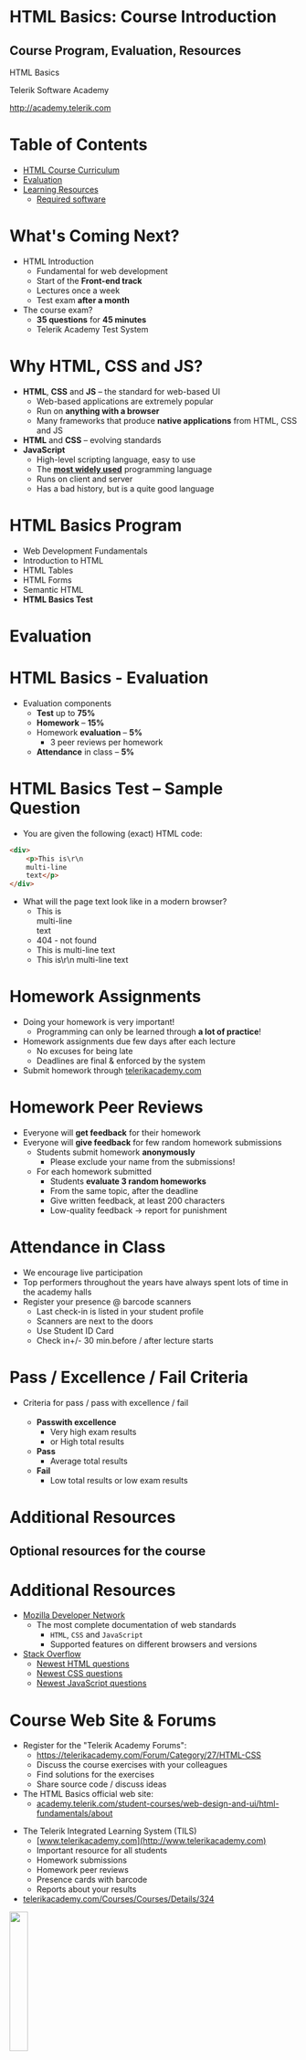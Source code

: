 <!-- section start -->
<!-- attr: { id:'', class:'slide-title', showInPresentation:'True', hasScriptWrapper:'True', style:'font-size: 42px' } -->
# HTML Basics: Course Introduction
## Course Program, Evaluation, Resources

<div class="signature">
    <p class="signature-course">HTML Basics</p>
    <p class="signature-initiative">Telerik Software Academy</p>
    <a href="http://academy.telerik.com" class="signature-link">http://academy.telerik.com</a>
</div>

<!-- <img class="slide-image" showInPresentation="true" src="imgs/pic00.png" style="top:60%; left:55%; width:45%; z-index:-1; border-radius: 15px" /> -->
<!-- <img class="slide-image" showInPresentation="true" src="imgs/pic02.png" style="top:40%; left:7.49%; width:19.88%; z-index:-1" /> -->


<!-- section start -->
<!-- attr: { id:'', class:'', showInPresentation:'True', hasScriptWrapper:'True', style:'font-size: 42px' } -->
# Table of Contents
- [HTML Course Curriculum](#/curriculum)
- [Evaluation](#/evaluation)
- [Learning Resources](#/resources)
  - [Required software](#/software)

<!-- <img class="slide-image" showInPresentation="true" src="imgs/pic03.png" style="top:25%; left:61.28%; width:37.01%; z-index:-1; border-radius: 15px; border: 3px solid yellowgreen;" /> -->
<!-- <img class="slide-image" showInPresentation="true" src="imgs/pic04.png" style="top:65%; left:9.36%; width:36.03%; z-index:-1; border-radius: 20px 0px 20px 0" /> -->


<!-- section start -->
<!-- attr: { id:'curriculum', class:'slide-section', showInPresentation:'True', hasScriptWrapper:'True', style:'font-size: 42px' } -->
<!-- # <a id="curriculum"></a>HTML Course Curriculum
<img class="slide-image" src="imgs/pic05.png" style="top:50%; left:30%; width:40%; z-index:-1; border-radius: 15px" /> -->


<!-- attr: { id:'', class:'', showInPresentation:'True', hasScriptWrapper:'True', style:'font-size: 42px' } -->
# What's Coming Next?
- HTML Introduction
  - Fundamental for web development
  - Start of the **Front-end track**
  - Lectures once a week
  - Test exam **after a month**
- The course exam?
  - **35 questions** for **45 minutes**
  - Telerik Academy Test System

<!-- <img class="slide-image" showInPresentation="true" src="imgs/pic06.png" style="top:27.33%; left:74.85%; width:27.33%; z-index:-1" /> -->


<!-- attr: { id:'', class:'', showInPresentation:'True', hasScriptWrapper:'False', style:'font-size: 42px' } -->
# Why HTML, CSS and JS?
- **HTML**, **CSS** and **JS** – the standard for web-based UI
  - Web-based applications are extremely popular
  - Run on **anything with a browser**
  - Many frameworks that produce **native applications** from HTML, CSS and JS
- **HTML** and **CSS** – evolving standards
- **JavaScript**
  - High-level scripting language, easy to use
  - The [**most widely used**](http://stackoverflow.com/research/developer-survey-2015) programming language
  - Runs on client and server
  - Has a bad history, but is a quite good language


<!-- attr: { id:'', class:'', showInPresentation:'True', hasScriptWrapper:'True', style:'font-size: 42px' } -->
# HTML Basics Program
- Web Development Fundamentals
- Introduction to HTML
- HTML Tables
- HTML Forms
- Semantic HTML
- **HTML Basics Test**

<!-- <img class="slide-image" showInPresentation="true" src="imgs/pic07.png" style="top:20.96%; left:72.22%; width:29.31%; z-index:-1" /> -->
<!-- <img class="slide-image" showInPresentation="true" src="imgs/pic08.png" style="top:51.46%; left:62.41%; width:30.56%; z-index:-1" /> -->
<!-- <img class="slide-image" showInPresentation="true" src="imgs/pic09.png" style="top:44.48%; left:76.67%; width:28.54%; z-index:-1" /> -->
<!-- <img class="slide-image" showInPresentation="true" src="imgs/pic10.png" style="top:60.43%; left:47.39%; width:19.39%; z-index:-1" /> -->
<!-- <img class="slide-image" showInPresentation="true" src="imgs/pic11.png" style="top:38.54%; left:54.95%; width:15.87%; z-index:-1" /> -->


<!-- section start -->
<!-- attr: { id:'evaluation', class:'slide-section', showInPresentation:'True', hasScriptWrapper:'True', style:'font-size: 42px' } -->
# <a id="evaluation"></a>Evaluation

<!-- <img class="slide-image" showInPresentation="true" src="imgs/pic20.png" style="top:55%; left:5%; width:20%; z-index:-1" /> -->
<!-- <img class="slide-image" showInPresentation="true" src="imgs/pic21.png" style="top:10%; left:80%; width:20%; z-index:-1; border-radius: 15px" /> -->
<!-- <img class="slide-image" showInPresentation="true" src="imgs/pic22.png" style="top:55%; left:55%; width:35%; z-index:-1; border-radius: 15px" /> -->


<!-- attr: { id:'', class:'', showInPresentation:'True', hasScriptWrapper:'True', style:'font-size: 42px' } -->
# HTML Basics - Evaluation
- Evaluation components
  - **Test** up to **75%**
  - **Homework** – **15%**
  - Homework **evaluation** – **5%**
    - 3 peer reviews per homework
  - **Attendance** in class – **5%**

<!-- <img class="slide-image" showInPresentation="true" src="imgs/pic25.png" style="top:14.99%; left:78.60%; width:26.41%; z-index:-1" /> -->


<!-- attr: { id:'', class:'', showInPresentation:'True', hasScriptWrapper:'False', style:'font-size: 40px' } -->
# HTML Basics Test – Sample Question
- You are given the following (exact) HTML code:

```html
<div>
	<p>This is\r\n
	multi-line
	text</p>
</div>
```

- What will the page text look like in a modern browser?
  <ul>
    <li>This is <br /> multi-line <br /> text
    <li>404 - not found</li>
    <li>This is multi-line text</li>
    <li class="fragment highlight-green">This is\r\n multi-line text</li>
  </ul>

<!-- attr: { id:'', class:'', showInPresentation:'True', hasScriptWrapper:'False', style:'font-size: 42px' } -->
# Homework Assignments
- Doing your homework is very important!
  - Programming can only be learned through **a lot of practice**!
- Homework assignments due few days after each lecture
  - No excuses for being late
  - Deadlines are final & enforced by the system</u>
- Submit homework through [telerikacademy.com](https://telerikacademy.com)

<!-- attr: { id:'', class:'', showInPresentation:'True', hasScriptWrapper:'False', style:'font-size: 42px' } -->
# Homework Peer Reviews
- Everyone will **get feedback** for their homework
- Everyone will **give feedback** for few random homework submissions
  - Students submit homework **anonymously**
    - Please exclude your name from the submissions!
  - For each homework submitted
    - Students **evaluate 3 random homeworks**
    - From the same topic, after the deadline
    - Give written feedback, at least 200 characters
    - Low-quality feedback &rarr; report for punishment


<!-- attr: { id:'', class:'', showInPresentation:'True', hasScriptWrapper:'True', style:'font-size: 40px' } -->
# Attendance in Class
  - We encourage live participation
  - Top performers throughout the years have always spent lots of time in the academy halls
- Register your presence @ barcode scanners
  - Last check-in is listed in your student profile
  - Scanners are next to the doors
  - Use Student ID Card
  - Check in+/- 30 min.before / after lecture starts

<!-- <img class="slide-image" showInPresentation="true" src="imgs/pic26.png" style="top:70%; left:40%; width:55%; z-index:-1" /> -->


<!-- attr: { id:'', class:'', showInPresentation:'True', hasScriptWrapper:'True', style:'font-size: 42px' } -->
# Pass / Excellence / Fail Criteria
  - Criteria for pass / pass with excellence / fail
  <br/><br/>
    - **Passwith excellence**
      - Very high exam results
      - or High total results
    - **Pass**
      - Average total results
    - **Fail**
      - Low total results or low exam results

<!-- <img class="slide-image" showInPresentation="true" src="imgs/pic27.png" style="top:43%; left:59%; width:10%; z-index:-1" /> -->
<!-- <img class="slide-image" showInPresentation="true" src="imgs/pic28.png" style="top:20%; left:45%; width:19%; z-index:-1" /> -->
<!-- <img class="slide-image" showInPresentation="true" src="imgs/pic29.png" style="top:58%; left:70%; width:13%; z-index:-1" /> -->


<!-- section start -->
<!-- attr: { id:'resources', class:'slide-section', showInPresentation:'True', hasScriptWrapper:'True', style:'font-size: 42px' } -->
# <a id="resources"></a>Additional Resources
## Optional resources for the course

<!-- <img class="slide-image" showInPresentation="true" src="imgs/pic30.png" style="top:55%; left:7.49%; width:45.33%; z-index:-1; border-radius: 15px; transform: rotate(-5deg)" /> -->
<!-- <img class="slide-image" showInPresentation="true" src="imgs/pic31.png" style="top:55%; left:83.62%; width:19.94%; z-index:-1; border-radius: 15px; transform: rotate(7deg)" /> -->
<!-- <img class="slide-image" showInPresentation="true" src="imgs/pic32.png" style="top:3%; left:33.06%; width:19.61%; z-index:-1" /> -->
<!-- <img class="slide-image" showInPresentation="true" src="imgs/pic33.png" style="top:3%; left:58.09%; width:16.09%; z-index:-1" /> -->
<!-- <img class="slide-image" showInPresentation="true" src="imgs/pic34.png" style="top:3%; left:75.48%; width:14.10%; z-index:-1" /> -->
<!-- <img class="slide-image" showInPresentation="true" src="imgs/pic35.png" style="top:3%; left:94.27%; width:12.78%; z-index:-1" /> -->
<!-- <img class="slide-image" showInPresentation="true" src="imgs/pic36.png" style="top:55%; left:58.90%; width:20.06%; z-index:-1" /> -->
<!-- <img class="slide-image" showInPresentation="true" src="imgs/pic37.png" style="top:3%; left:9.79%; width:19.86%; z-index:-1" /> -->


<!-- attr: { id:'', class:'', showInPresentation:'True', hasScriptWrapper:'True', style:'font-size: 38px' } -->
# Additional Resources

- [Mozilla Developer Network](https://developer.mozilla.org/en-US/)
  - The most complete documentation of web standards
    - `HTML`, `CSS` and `JavaScript`
    - Supported features on different browsers and versions
- [Stack Overflow](http://stackoverflow.com/)
  - [Newest HTML questions](http://stackoverflow.com/questions/tagged/html)
  - [Newest CSS questions](http://stackoverflow.com/questions/tagged/css)
  - [Newest JavaScript questions](http://stackoverflow.com/questions/tagged/javascript)

<!-- attr: { id:'', class:'', showInPresentation:'True', hasScriptWrapper:'False', style:'font-size: 42px' } -->
# Course Web Site & Forums
- Register for the "Telerik Academy Forums":
  - https://telerikacademy.com/Forum/Category/27/HTML-CSS
  - Discuss the course exercises with your colleagues
  - Find solutions for the exercises
  - Share source code / discuss ideas
- The HTML Basics official web site:
    - [academy.telerik.com/student-courses/web-design-and-ui/html-fundamentals/about](http://academy.telerik.com/student-courses/web-design-and-ui/html-fundamentals/about )


<!-- attr: { id:'', class:'', showInPresentation:'True', hasScriptWrapper:'True', style:'font-size: 42px' } -->
<!-- # Telerik Integrated Learning System (TILS) -->
- The Telerik Integrated Learning System (TILS)
  - [www.telerikacademy.com](http://www.telerikacademy.com)
  - Important resource for all students
  - Homework submissions
  - Homework peer reviews
  - Presence cards with barcode
  - Reports about your results
- [telerikacademy.com/Courses/Courses/Details/324](https://telerikacademy.com/Courses/Courses/Details/324)
<img class="slide-image" showInPresentation="true" src="imgs/pic42.png" style="top:37.91%; left:70.03%; width:25%; z-index:-1" />


<!-- attr: { id:'software', class:'', showInPresentation:'True', hasScriptWrapper:'False', style:'font-size: 42px' } -->
# <a id="software"></a>Required Software
- Software needed for this course:
  - [Atom](https://atom.io/)
  - [Sublime Text 2/3](http://www.sublimetext.com/2)
  - [Notepad++](https://notepad-plus-plus.org/)
  - [VS Code](https://www.visualstudio.com/en-us/products/code-vs.aspx)
  - [Jetbrains WebStorm](https://www.jetbrains.com/webstorm/)
  - [Aptana Studio](http://www.aptana.com/)
  - Microsoft [Visual Studio 2013 or 2015](https://www.visualstudio.com/)
    - Visual Studio Community (free version of VS)
  - Any text editor that is convenient with you


<!-- section start  -->

<!-- attr: { id:'', class:'', showInPresentation:'True', hasScriptWrapper:'False', style:'font-size: 42px' } -->
# HTML Basics:<br /> Course Introduction

<!-- <img class="slide-image" showInPresentation="true" src="https://raw.githubusercontent.com/TelerikAcademy/Common/master/revealjs-theme/css/imgs/questions-blue.png" style="width:70%; top:25%; left:15%; border-radius: 20px"; /> -->

<!-- attr: { id:'', class:'', showInPresentation:'True', hasScriptWrapper:'True', style:'' } -->
# Free Trainings @ Telerik Academy
- Web front-end track
    - [html.telerik.com](http://academy.telerik.com/student-courses/web-design-and-ui/about)
  - Telerik Software Academy
    - [academy.telerik.com](academy.telerik.com)
  - Telerik Academy @ Facebook
    - [facebook.com/TelerikAcademy](facebook.com/TelerikAcademy)
  - Telerik Academy Learning System
    - [telerikacademy.com](telerikacademy.com)
